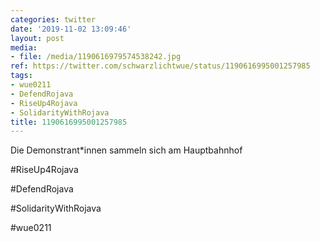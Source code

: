 ```yaml
---
categories: twitter
date: '2019-11-02 13:09:46'
layout: post
media:
- file: /media/1190616979574538242.jpg
ref: https://twitter.com/schwarzlichtwue/status/1190616995001257985
tags:
- wue0211
- DefendRojava
- RiseUp4Rojava
- SolidarityWithRojava
title: 1190616995001257985
---
```

Die Demonstrant\*innen sammeln sich am Hauptbahnhof

#RiseUp4Rojava

#DefendRojava

#SolidarityWithRojava

#wue0211  